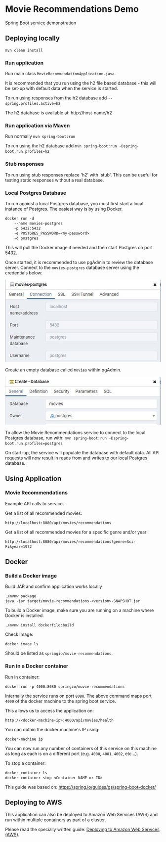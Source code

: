 # Movie Recommendations Demo
Spring Boot service demonstration

## Deploying locally

```
mvn clean install
```

### Run application

Run main class `MovieRecommendationApplication.java`.

It is recommended that you run using the h2 file based database - this will be set-up with default data when the service is started.

To run using responses from the h2 database add `--spring.profiles.active=h2`

The h2 database is available at:
http://host-name/h2

### Run application via Maven

Run normally `mvn spring-boot:run`

To run using the h2 database add `mvn spring-boot:run -Dspring-boot.run.profiles=h2`

### Stub responses

To run using stub responses replace 'h2' with 'stub'. This can be useful for testing static responses without a real database.

### Local Postgres Database

To run against a local Postgres database, you must first start a local instance of Postgres. The easiest way is by using Docker.

```
docker run -d
    --name movies-postgres
    -p 5432:5432
    -e POSTGRES_PASSWORD=<my-password>
    -d postgres
```

This will pull the Docker image if needed and then start Postgres on port 5432.

Once started, it is recommended to use pgAdmin to review the database server. Connect to the `movies-postgres` database server using the credentials below:

![alt text](./assets/postgres-connection.JPG "Postgres Connection")

Create an empty database called `movies` within pgAdmin.

![alt text](./assets/create-database.JPG "Create Movies Database")

To allow the Movie Recommendations service to connect to the local Postgres database, run with:
```mvn spring-boot:run -Dspring-boot.run.profiles=postgres```

On start-up, the service will populate the database with default data. All API requests will now result in reads from and writes to our local Postgres database.


## Using Application

### Movie Recommendations

Example API calls to service.

Get a list of all recommended movies:
```
http://localhost:8080/api/movies/recommendations
```

Get a list of all recommended movies for a specific genre and/or year:
```
http://localhost:8080/api/movies/recommendations?genre=Sci-Fi&year=1972
```

## Docker

### Build a Docker image

Build JAR and confirm application works locally

```
./mvnw package
java -jar target/movie-recommendations-<version>-SNAPSHOT.jar
```

To build a Docker image, make sure you are running on a machine where Docker is installed.

```
./mvnw install dockerfile:build
```

Check image:
```
docker image ls
```
Should be listed as `springio/movie-recommendations`.

### Run in a Docker container

Run in container:
```
docker run -p 4000:8080 springio/movie-recommendations
```

Internally the service runs on port `8080`. The above command maps port `4000` of the docker machine to the spring boot service.

This allows us to access the application on:

```
http://<docker-machine-ip>:4000/api/movies/health
```

You can obtain the docker machine's IP using:
```
docker-machine ip
```

You can now run any number of containers of this service on this machine as long as each is on a different port (e.g. `4000`, `4001`, `4002`, etc...).

To stop a container:
```
docker container ls
docker container stop <Container NAME or ID>
```

This guide was based on: https://spring.io/guides/gs/spring-boot-docker/

## Deploying to AWS

This application can also be deployed to Amazon Web Services (AWS) and run within multiple containers as part of a cluster.

Please read the specially written guide: [Deploying to Amazon Web Services (AWS)](./aws).


